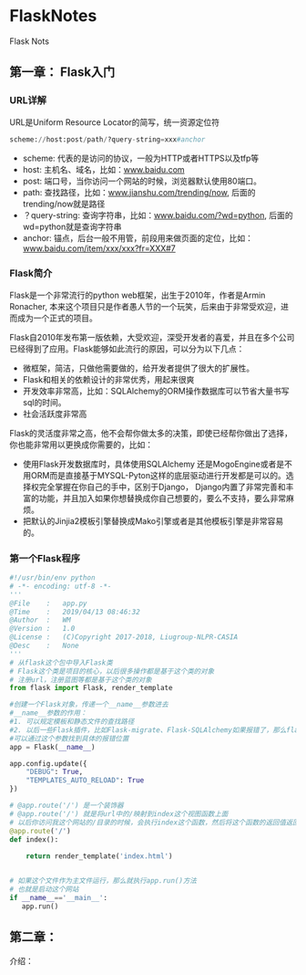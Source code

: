 # FlaskNotes

Flask Nots

## 第一章： Flask入门

### URL详解

URL是Uniform Resource Locator的简写，统一资源定位符

```python
scheme://host:post/path/?query-string=xxx#anchor
```

- scheme: 代表的是访问的协议，一般为HTTP或者HTTPS以及tfp等
- host: 主机名、域名，比如：www.baidu.com
- post: 端口号，当你访问一个网站的时候，浏览器默认使用80端口。
- path: 查找路径，比如：www.jianshu.com/trending/now, 后面的trending/now就是路径
- ？query-string: 查询字符串，比如：www.baidu.com/?wd=python, 后面的wd=python就是查询字符串
- anchor: 锚点，后台一般不用管，前段用来做页面的定位，比如：www.baidu.com/item/xxx/xxx?fr=XXX#7

### Flask简介

Flask是一个非常流行的python web框架，出生于2010年，作者是Armin Ronacher, 本来这个项目只是作者愚人节的一个玩笑，后来由于非常受欢迎，进而成为一个正式的项目。

Flask自2010年发布第一版依赖，大受欢迎，深受开发者的喜爱，并且在多个公司已经得到了应用。Flask能够如此流行的原因，可以分为以下几点：

- 微框架，简洁，只做他需要做的，给开发者提供了很大的扩展性。
- Flask和相关的依赖设计的非常优秀，用起来很爽
- 开发效率非常高，比如：SQLAlchemy的ORM操作数据库可以节省大量书写sql的时间。
- 社会活跃度非常高

Flask的灵活度非常之高，他不会帮你做太多的决策，即使已经帮你做出了选择，你也能非常用以更换成你需要的，比如：

- 使用Flask开发数据库时，具体使用SQLAlchemy 还是MogoEngine或者是不用ORM而是直接基于MYSQL-Pyton这样的底层驱动进行开发都是可以的。选择权完全掌握在你自己的手中，区别于Django， Django内置了非常完善和丰富的功能，并且加入如果你想替换成你自己想要的，要么不支持，要么非常麻烦。
- 把默认的Jinjia2模板引擎替换成Mako引擎或者是其他模板引擎是非常容易的。

### 第一个Flask程序

```python
#!/usr/bin/env python
# -*- encoding: utf-8 -*-
'''
@File    :   app.py
@Time    :   2019/04/13 08:46:32
@Author  :   WM 
@Version :   1.0
@License :   (C)Copyright 2017-2018, Liugroup-NLPR-CASIA
@Desc    :   None
'''
# 从flask这个包中导入Flask类
# Flask这个类是项目的核心，以后很多操作都是基于这个类的对象
# 注册url，注册蓝图等都是基于这个类的对象
from flask import Flask, render_template

#创建一个Flask对象，传递一个__name__参数进去
#__name__参数的作用：
#1. 可以规定模板和静态文件的查找路径
#2. 以后一些Flask插件，比如Flask-migrate、Flask-SQLAlchemy如果报错了，那么flask
#可以通过这个参数找到具体的报错位置
app = Flask(__name__)

app.config.update({
    "DEBUG": True,
    "TEMPLATES_AUTO_RELOAD": True
})

# @app.route('/') 是一个装饰器
# @app.route('/') 就是将url中的/映射到index这个视图函数上面
# 以后你访问我这个网站的/目录的时候，会执行index这个函数，然后将这个函数的返回值返回给浏览器
@app.route('/')
def index():
 
    return render_template('index.html')


# 如果这个文件作为主文件运行，那么就执行app.run()方法
# 也就是启动这个网站
if __name__=='__main__':
   app.run()

```

## 第二章：

介绍：